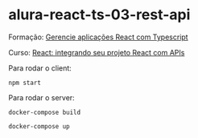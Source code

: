 # alura-react-ts-03-rest-api

Formação: [Gerencie aplicações React com Typescript](https://cursos.alura.com.br/formacao-react-ts)

Curso: [React: integrando seu projeto React com APIs](https://cursos.alura.com.br/course/react-integrando-projeto-react-apis)


Para rodar o client:
```shell
npm start
```

Para rodar o server:
```shell
docker-compose build
```
```shell
docker-compose up
```
